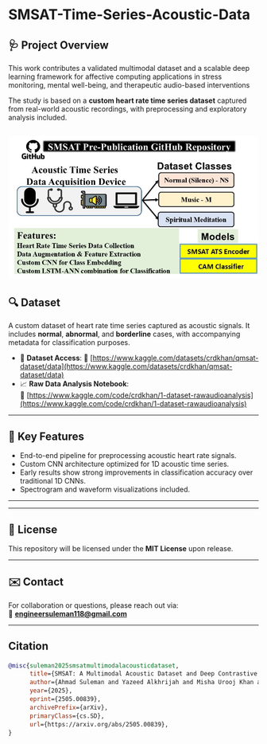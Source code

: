 # SMSAT-Time-Series-Acoustic-Data
## 🩺 Project Overview

This work contributes a validated multimodal dataset and a scalable deep learning framework for affective computing applications in stress monitoring, mental well-being, and therapeutic audio-based interventions

The study is based on a **custom heart rate time series dataset** captured from real-world acoustic recordings, with preprocessing and exploratory analysis included.

![Alt Text](SMSAT_Gihub.jpg)
---

## 🔍 Dataset

A custom dataset of heart rate time series captured as acoustic signals. It includes **normal**, **abnormal**, and **borderline** cases, with accompanying metadata for classification purposes.

- 📁 **Dataset Access**: 
🔗 [https://www.kaggle.com/datasets/crdkhan/qmsat-dataset/data](https://www.kaggle.com/datasets/crdkhan/qmsat-dataset/data) 
- 📈 **Raw Data Analysis Notebook**:  
🔗 [https://www.kaggle.com/code/crdkhan/1-dataset-rawaudioanalysis](https://www.kaggle.com/code/crdkhan/1-dataset-rawaudioanalysis)

---

## 🧠 Key Features

- End-to-end pipeline for preprocessing acoustic heart rate signals.
- Custom CNN architecture optimized for 1D acoustic time series.
- Early results show strong improvements in classification accuracy over traditional 1D CNNs.
- Spectrogram and waveform visualizations included.

---



---

## 📄 License

This repository will be licensed under the **MIT License** upon release.

---

## ✉️ Contact

For collaboration or questions, please reach out via:  
📧 **engineersuleman118@gmail.com**

---
## Citation
``` bibtex
@misc{suleman2025smsatmultimodalacousticdataset,
      title={SMSAT: A Multimodal Acoustic Dataset and Deep Contrastive Learning Framework for Affective and Physiological Modeling of Spiritual Meditation}, 
      author={Ahmad Suleman and Yazeed Alkhrijah and Misha Urooj Khan and Hareem Khan and Muhammad Abdullah Husnain Ali Faiz and Mohamad A. Alawad and Zeeshan Kaleem and Guan Gui},
      year={2025},
      eprint={2505.00839},
      archivePrefix={arXiv},
      primaryClass={cs.SD},
      url={https://arxiv.org/abs/2505.00839}, 
}

